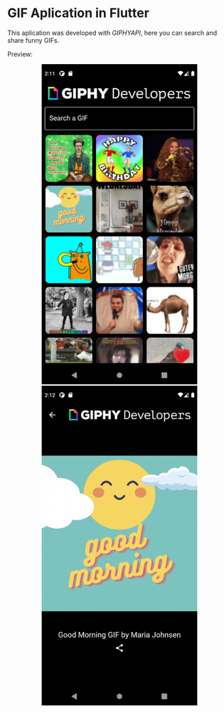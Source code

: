 # GIF Aplication in Flutter

This aplication was developed with $GIPHY API$, here you can search and share funny GIFs.

Preview:

<p align="center">
  <img src="/assets/images/screenshots/gif-app-print-01.png" width="350">
  <img src="/assets/images/screenshots/gif-app-print-02.png" width="350">
</p>


